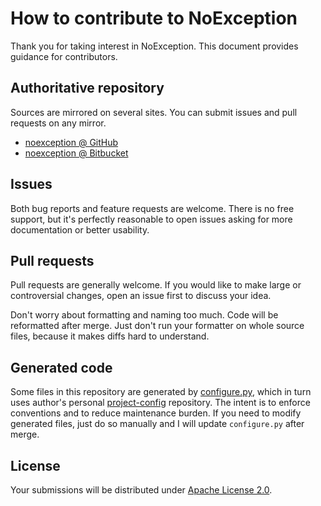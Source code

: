 <!--- Generated by scripts/configure.py --->
# How to contribute to NoException

Thank you for taking interest in NoException. This document provides guidance for contributors.

## Authoritative repository

Sources are mirrored on several sites. You can submit issues and pull requests on any mirror.

* [noexception @ GitHub](https://github.com/robertvazan/noexception)
* [noexception @ Bitbucket](https://bitbucket.org/robertvazan/noexception)

## Issues

Both bug reports and feature requests are welcome. There is no free support,
but it's perfectly reasonable to open issues asking for more documentation or better usability.

## Pull requests

Pull requests are generally welcome.
If you would like to make large or controversial changes, open an issue first to discuss your idea.

Don't worry about formatting and naming too much. Code will be reformatted after merge.
Just don't run your formatter on whole source files, because it makes diffs hard to understand.

## Generated code

Some files in this repository are generated by [configure.py](scripts/configure.py),
which in turn uses author's personal [project-config](https://github.com/robertvazan/project-config) repository.
The intent is to enforce conventions and to reduce maintenance burden.
If you need to modify generated files, just do so manually and I will update `configure.py` after merge.

## License

Your submissions will be distributed under [Apache License 2.0](LICENSE).
